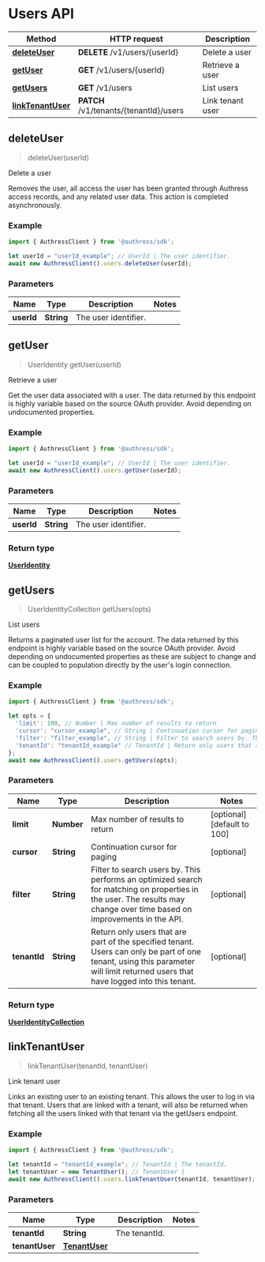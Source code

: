 # Users API


Method | HTTP request | Description
------------- | ------------- | -------------
[**deleteUser**](UsersApi.md#deleteUser) | **DELETE** /v1/users/{userId} | Delete a user
[**getUser**](UsersApi.md#getUser) | **GET** /v1/users/{userId} | Retrieve a user
[**getUsers**](UsersApi.md#getUsers) | **GET** /v1/users | List users
[**linkTenantUser**](UsersApi.md#linkTenantUser) | **PATCH** /v1/tenants/{tenantId}/users | Link tenant user



## deleteUser

> deleteUser(userId)

Delete a user

Removes the user, all access the user has been granted through Authress access records, and any related user data. This action is completed asynchronously.

### Example

```javascript
import { AuthressClient } from '@authress/sdk';

let userId = "userId_example"; // UserId | The user identifier.
await new AuthressClient().users.deleteUser(userId);
```

### Parameters


Name | Type | Description  | Notes
------------- | ------------- | ------------- | -------------
 **userId** | **String**| The user identifier. | 


## getUser

> UserIdentity getUser(userId)

Retrieve a user

Get the user data associated with a user. The data returned by this endpoint is highly variable based on the source OAuth provider. Avoid depending on undocumented properties.

### Example

```javascript
import { AuthressClient } from '@authress/sdk';

let userId = "userId_example"; // UserId | The user identifier.
await new AuthressClient().users.getUser(userId);
```

### Parameters


Name | Type | Description  | Notes
------------- | ------------- | ------------- | -------------
 **userId** | **String**| The user identifier. | 

### Return type

[**UserIdentity**](UserIdentity.md)


## getUsers

> UserIdentityCollection getUsers(opts)

List users

Returns a paginated user list for the account. The data returned by this endpoint is highly variable based on the source OAuth provider. Avoid depending on undocumented properties as these are subject to change and can be coupled to population directly by the user&#39;s login connection.

### Example

```javascript
import { AuthressClient } from '@authress/sdk';

let opts = {
  'limit': 100, // Number | Max number of results to return
  'cursor': "cursor_example", // String | Continuation cursor for paging
  'filter': "filter_example", // String | Filter to search users by. This performs an optimized search for matching on properties in the user. The results may change over time based on improvements in the API.
  'tenantId': "tenantId_example" // TenantId | Return only users that are part of the specified tenant. Users can only be part of one tenant, using this parameter will limit returned users that have logged into this tenant.
};
await new AuthressClient().users.getUsers(opts);
```

### Parameters


Name | Type | Description  | Notes
------------- | ------------- | ------------- | -------------
 **limit** | **Number**| Max number of results to return | [optional] [default to 100]
 **cursor** | **String**| Continuation cursor for paging | [optional] 
 **filter** | **String**| Filter to search users by. This performs an optimized search for matching on properties in the user. The results may change over time based on improvements in the API. | [optional] 
 **tenantId** | **String**| Return only users that are part of the specified tenant. Users can only be part of one tenant, using this parameter will limit returned users that have logged into this tenant. | [optional] 

### Return type

[**UserIdentityCollection**](UserIdentityCollection.md)


## linkTenantUser

> linkTenantUser(tenantId, tenantUser)

Link tenant user

Links an existing user to an existing tenant. This allows the user to log in via that tenant. Users that are linked with a tenant, will also be returned when fetching all the users linked with that tenant via the getUsers endpoint.

### Example

```javascript
import { AuthressClient } from '@authress/sdk';

let tenantId = "tenantId_example"; // TenantId | The tenantId.
let tenantUser = new TenantUser(); // TenantUser | 
await new AuthressClient().users.linkTenantUser(tenantId, tenantUser);
```

### Parameters


Name | Type | Description  | Notes
------------- | ------------- | ------------- | -------------
 **tenantId** | **String**| The tenantId. | 
 **tenantUser** | [**TenantUser**](TenantUser.md)|  | 

